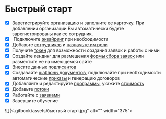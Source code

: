 # Быстрый старт

* [x] Зарегистрируйте [организацию](organizaciya/sozdanie-organizacii.md) и заполните ее карточку. При добавлении организации  Вы автоматически будете зарегистрированы как ее сотрудник.
* [x] &#x20;Подключите [эквайринг](instrukcii/kak-proiskhodit-onlain-oplata.md) при необходимости
* [x] Добавьте [сотрудников](sotrudniki.md) и [назначьте им роли](roli/naznachenie-rolei.md)
* [x] Получите [токен](organizaciya/token-organizacii/) для возможности создания заявок и работы с ними
* [x] Создайте лендинг для размещения [формы сбора заявок](organizaciya/token-organizacii/forma-sbora-zayavok-na-saite-organizacii.md) или разместите ее на имеющемся сайте
* [x] Внесите данные [подписантов](organizaciya/podpisanty.md)
* [x] Создавайте [шаблоны документов](organizaciya/shablony-dokumentov/), подключайте при необходимости автоматические [приказы](obuchenie/prikazy/avtomaticheskii-vypusk.md) и генерацию договоров
* [x] Добавляйте и редактируйте [программы](obuchenie/programma/), укажите [стоимость](obuchenie/programma/stoimost-programmy.md)
* [x] Добавьте [потоки](obuchenie/programma/potok/)
* [x] Работайте с [заявками](slushateli/zayavki/)
* [x] Завершите обучение&#x20;

![](<.gitbook/assets/быстрый старт.jpg" alt="" width="375"><figcaption></figcaption></figure>
